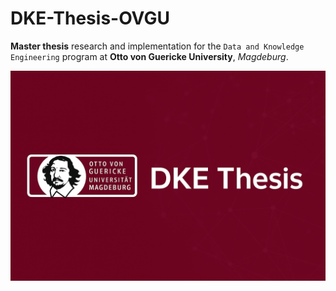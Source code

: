 # DKE-Thesis-OVGU

**Master thesis** research and implementation for the `Data and Knowledge Engineering` program at **Otto von Guericke University**, *Magdeburg*.

![Logo](logo.png)
